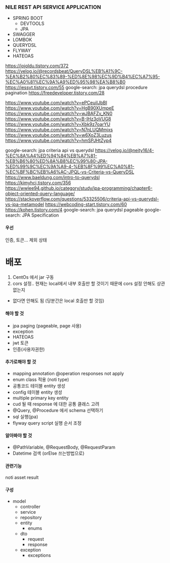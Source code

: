 ### NILE REST API SERVICE APPLICATION
- SPRING BOOT
  - DEVTOOLS
  - JPA
- SWAGGER
- LOMBOK
- QUERYDSL
- FLYWAY
- HATEOAS

https://jojoldu.tistory.com/372
https://velog.io/@recordsbeat/QueryDSL%EB%A1%9C-%EA%B2%80%EC%83%89-%ED%8E%98%EC%9D%B4%EC%A7%95-%EC%A0%81%EC%9A%A9%ED%95%98%EA%B8%B0
https://jessyt.tistory.com/55
google-search: jpa querydsl procedure pagination
https://freedeveloper.tistory.com/28

https://www.youtube.com/watch?v=ePCeuiIJbBI
https://www.youtube.com/watch?v=HgB90XUmpeE
https://www.youtube.com/watch?v=wJBAFZv_KN0
https://www.youtube.com/watch?v=B-IHz3oVUG8
https://www.youtube.com/watch?v=Xbk9z7oarYU
https://www.youtube.com/watch?v=N7nLUQMmjxs
https://www.youtube.com/watch?v=w6XoZ3Luzus
https://www.youtube.com/watch?v=hmSPJHtZyp4

google-search: jpa criteria api vs querydsl
https://velog.io/@neity16/4-%EC%8A%A4%ED%94%84%EB%A7%81-%EB%B6%80%ED%8A%B8%EC%99%80-JPA-%ED%99%9C%EC%9A%A9-4-%EB%8F%99%EC%A0%81-%EC%BF%BC%EB%A6%AC-JPQL-vs-Criteria-vs-QueryDSL
https://www.baeldung.com/intro-to-querydsl
https://kimyhcj.tistory.com/356
https://wwlee94.github.io/category/study/jpa-programming/chapter6-object-oriented-query-language/
https://stackoverflow.com/questions/53325506/criteria-api-vs-querydsl-vs-jpa-metamodel
https://webcoding-start.tistory.com/60
https://kohen.tistory.com/4
google-search: jpa querydsl pageable
google-search: JPA Specification

#### 우선
인증, 토큰... 제외 상태

# 배포
1. CentOs 에서 jar 구동
2. cors 설정.. 현재는 local에서 내부 호출만 할 것이기 때문에 cors 설정 안해도 상관없는지
  - 없다면 안해도 됨 (당분간은 local 호출만 할 것임)


#### 해야 할 것
- jpa paging (pageable, page 사용)
- exception
- HATEOAS
- jwt 토큰
- 인증(사용자권한)

#### 추가로해야 할 것
- mapping annotation @operation responses not apply
- enum class 적용 (noti type)
- 공통코드 테이블 entity 생성
- config 테이블 entity 생성
- multiple primary key entity
- cud 될 때 response 에 대한 공통 클래스 고려
- @Query, @Procedure 에서 schema 선택하기
- sql 실행(jpa)
- flyway query script 실행 순서 조정

#### 알아봐야 할 것
- @PathVariable, @RequestBody, @RequestParam
- Datetime 검색 (orElse 쓰는방법으로)

#### 관련기능
noti
asset
result

#### 구성
- model
  - controller
  - service
  - repository
  - entity
    - enums
  - dto
    - request
    - response
  - exception
    - exceptions
